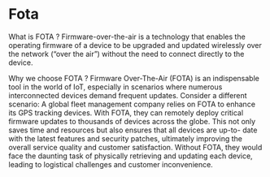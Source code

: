 # Fota
What is FOTA ?
Firmware-over-the-air is a technology
that enables the operating firmware of a
device to be upgraded and updated
wirelessly over the network (“over the
air”) without the need to connect directly
to the device.

Why we choose FOTA ?
Firmware Over-The-Air (FOTA) is an indispensable tool
in the world of IoT, especially in scenarios where
numerous interconnected devices demand frequent
updates.
Consider a different scenario: A global fleet
management company relies on FOTA to enhance its
GPS tracking devices. With FOTA, they can remotely
deploy critical firmware updates to thousands of
devices across the globe. This not only saves time and
resources but also ensures that all devices are up-to-
date with the latest features and security patches,
ultimately improving the overall service quality and
customer satisfaction. Without FOTA, they would face
the daunting task of physically retrieving and updating
each device, leading to logistical challenges and
customer inconvenience.

